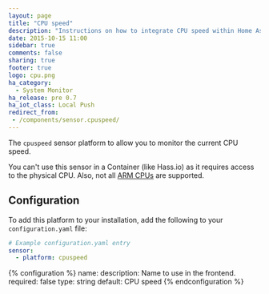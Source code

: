 ```yaml
---
layout: page
title: "CPU speed"
description: "Instructions on how to integrate CPU speed within Home Assistant."
date: 2015-10-15 11:00
sidebar: true
comments: false
sharing: true
footer: true
logo: cpu.png
ha_category:
  - System Monitor
ha_release: pre 0.7
ha_iot_class: Local Push
redirect_from:
 - /components/sensor.cpuspeed/
---
```


The `cpuspeed` sensor platform to allow you to monitor the current CPU speed.

<div class='note warning'>

  You can't use this sensor in a Container (like Hass.io) as it requires access to the physical CPU. Also, not all [ARM CPUs](https://github.com/workhorsy/py-cpuinfo/#cpu-support) are supported.

</div>

## Configuration

To add this platform to your installation, add the following to your `configuration.yaml` file:

```yaml
# Example configuration.yaml entry
sensor:
  - platform: cpuspeed
```

{% configuration %}
name:
  description: Name to use in the frontend.
  required: false
  type: string
  default: CPU speed
{% endconfiguration %}
